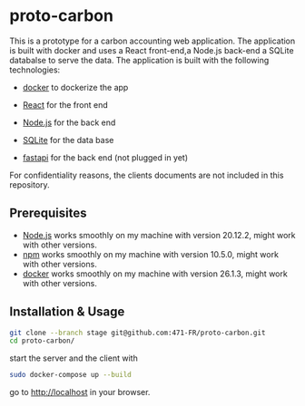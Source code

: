 # proto-carbon

This is a prototype for a carbon accounting web application. The application is built with docker and uses a React front-end,a Node.js back-end a SQLite databalse to serve the data. The application is built with the following technologies:

- [docker](https://docs.docker.com/engine/install/) to dockerize the app

- [React](https://reactjs.org/) for the front end

- [Node.js](https://nodejs.org/en/) for the back end

- [SQLite](https://www.sqlite.org/) for the data base

- [fastapi](https://fastapi.tiangolo.com/) for the back end (not plugged in yet)

For confidentiality reasons, the clients documents are not included in this repository. 

## Prerequisites

- [Node.js](https://nodejs.org/en/) works smoothly on my machine with version 20.12.2, might work with other versions.
- [npm](https://www.npmjs.com/) works smoothly on my machine with version 10.5.0, might work with other versions.
- [docker](https://docs.docker.com/engine/install/)  works smoothly on my machine with version 26.1.3, might work with other versions.


## Installation & Usage

```bash
git clone --branch stage git@github.com:471-FR/proto-carbon.git
cd proto-carbon/
``` 

start the server and the client with

```bash
sudo docker-compose up --build
```

go to [http://localhost](http://localhost) in your browser.